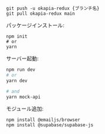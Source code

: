 ```
git push -u okapia-redux {ブランチ名}
git pull okapia-redux main
```


パッケージインストール: 
```
npm init
# or
yarn
```

サーバー起動: 

```bash
npm run dev
# or
yarn dev

# and
yarn mock-api
```

モジュール追加:
```
npm install @emailjs/browser
npm install @supabase/supabase-js
```
